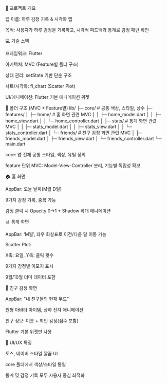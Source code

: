 🎯 프로젝트 개요

앱 이름: 하루 감정 기록 & 시각화 앱

목적: 사용자가 하루 감정을 기록하고, 시각적 피드백과 통계로 감정 패턴 확인

💻 기술 스택

프레임워크: Flutter

아키텍처: MVC (Feature별 폴더 구조)

상태 관리: setState 기반 단순 구조

차트/시각화: fl_chart (Scatter Plot)

UI/애니메이션: Flutter 기본 애니메이션 위젯

📁 폴더 구조 (MVC + Feature별)
lib/
 ├─ core/          # 공통 색상, 스타일, 상수
 ├─ features/
 │    ├─ home/     # 홈 화면 관련 MVC
 │    │     ├─ home_model.dart
 │    │     ├─ home_view.dart
 │    │     └─ home_controller.dart
 │    ├─ stats/    # 통계 화면 관련 MVC
 │    │     ├─ stats_model.dart
 │    │     ├─ stats_view.dart
 │    │     └─ stats_controller.dart
 │    └─ friends/  # 친구 감정 화면 관련 MVC
 │          ├─ friends_model.dart
 │          ├─ friends_view.dart
 │          └─ friends_controller.dart
 └─ main.dart


core: 앱 전체 공통 스타일, 색상, 유틸 정의

feature 단위 MVC: Model-View-Controller 분리, 기능별 독립성 확보

🏠 홈 화면

AppBar: 오늘 날짜(M월 D일)

9가지 감정 기록, 중복 가능

감정 클릭 시 Opacity 0→1 + Shadow 확대 애니메이션

📊 통계 화면

AppBar: ‘M월’, 좌우 화살표로 이전/다음 달 이동 가능

Scatter Plot:

X축: 요일, Y축: 클릭 횟수

9가지 감정별 이모지 표시

9월/10월 더미 데이터 포함

👫 친구 감정 화면

AppBar: "내 친구들의 현재 무드"

원형 아바타 아이템, 상하 진자 애니메이션

친구 정보: 이름 + 최빈 감정(점수 포함)

Flutter 기본 위젯만 사용

🌈 UI/UX 특징

토스, 네이버 스타일 깔끔 UI

core 폴더에서 색상/스타일 통일

통계 및 감정 기록 모두 사용자 중심 최적화